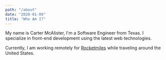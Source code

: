 ```yaml
---
path: "/about"
date: "2020-01-09"
title: "Who Am I?"
---
```


My name is Carter McAlister, I'm a Software Engineer from Texas. I specialize in front-end development using the latest web technologies.

Currently, I am working remotely for [Rocketmiles](https://www.rocketmiles.com) while traveling around the United States.

